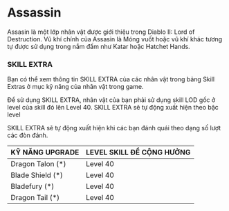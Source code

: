 # Assassin

Assasin là một lớp nhân vật được giới thiệu trong Diablo II: Lord of Destruction. Vũ khí chính của Assasin là Móng vuốt hoặc vũ khí khác tương tự được sử dụng trong nắm đấm như Katar hoặc Hatchet Hands.

### SKILL EXTRA

Bạn có thể xem thông tin SKILL EXTRA của các nhân vật trong bảng Skill Extras ở mục kỹ năng của nhân vật trong game.

Để sử dụng SKILL EXTRA, nhân vật của bạn phải sử dụng skill LOD gốc ở level của skill đó lên Level 40. SKILL EXTRA sẽ tự động xuất hiện theo bậc level

SKILL EXTRA sẽ tự động xuất hiện khi các bạn đánh quái theo dạng số lượt các đòn đánh.

| KỸ NĂNG UPGRADE   | LEVEL SKILL ĐỂ CỘNG HƯỞNG |
| ----------------- | ------------------------- |
| Dragon Talon (\*) | Level 40                  |
| Blade Shield (\*) | Level 40                  |
| Bladefury (\*)    | Level 40                  |
| Dragon Tail (\*)  | Level 40                  |
